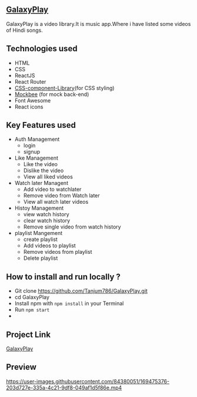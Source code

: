 ## [GalaxyPlay](https://galaxy-play-it.vercel.app/)


GalaxyPlay is a video library.It is music app.Where i have listed some videos of Hindi songs.

## Technologies used
- HTML
- CSS
- ReactJS
- React Router 
- [CSS-component-Library](https://css-ui-galaxy-c.netlify.app/getstarted/main.html)(for CSS styling)
- [Mockbee](https://mockbFee.netlify.app/) (for mock back-end)
- Font Awesome
- React icons

## Key Features used 
- Auth Management
  - login 
  - signup
- Like Management
   - Like the video
   - Dislike the video
   - View all liked videos
- Watch later Managent 
    - Add video to watchlater
    - Remove video from Watch later 
    - View all watch later videos
 - Histoy Management 
    - view watch history 
    - clear watch history
    - Remove single video from watch history
- playlist Mangement
    - create playlist
    - Add videos to playlist
    - Remove videos from playlist
    - Delete playlist

 ## How to install and run locally ?
 - Git clone https://github.com/Tanjum786/GalaxyPlay.git 
 - cd GalaxyPlay
 - Install npm with `npm install` in your Terminal
 - Run `npm start`
 - 
## Project Link
[GalaxyPlay](https://galaxy-play-it.vercel.app/)




## Preview


https://user-images.githubusercontent.com/84380051/169475376-203d727e-335a-4c21-9df8-049af1d5f86e.mp4


  
